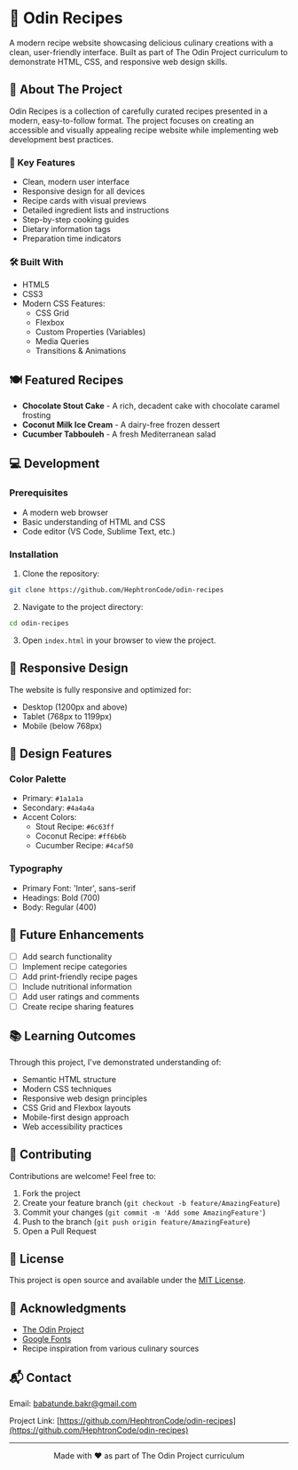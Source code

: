 # 🍳 Odin Recipes

A modern recipe website showcasing delicious culinary creations with a clean, user-friendly interface. Built as part of The Odin Project curriculum to demonstrate HTML, CSS, and responsive web design skills.

## 📖 About The Project

Odin Recipes is a collection of carefully curated recipes presented in a modern, easy-to-follow format. The project focuses on creating an accessible and visually appealing recipe website while implementing web development best practices.

### 🎯 Key Features

- Clean, modern user interface
- Responsive design for all devices
- Recipe cards with visual previews
- Detailed ingredient lists and instructions
- Step-by-step cooking guides
- Dietary information tags
- Preparation time indicators

### 🛠️ Built With

- HTML5
- CSS3
- Modern CSS Features:
  - CSS Grid
  - Flexbox
  - Custom Properties (Variables)
  - Media Queries
  - Transitions & Animations

## 🍽️ Featured Recipes

- **Chocolate Stout Cake** - A rich, decadent cake with chocolate caramel frosting
- **Coconut Milk Ice Cream** - A dairy-free frozen dessert
- **Cucumber Tabbouleh** - A fresh Mediterranean salad

## 💻 Development

### Prerequisites

- A modern web browser
- Basic understanding of HTML and CSS
- Code editor (VS Code, Sublime Text, etc.)

### Installation

1. Clone the repository:
```bash
git clone https://github.com/HephtronCode/odin-recipes
```

2. Navigate to the project directory:
```bash
cd odin-recipes
```

3. Open `index.html` in your browser to view the project.

## 📱 Responsive Design

The website is fully responsive and optimized for:
- Desktop (1200px and above)
- Tablet (768px to 1199px)
- Mobile (below 768px)

## 🎨 Design Features

### Color Palette
- Primary: `#1a1a1a`
- Secondary: `#4a4a4a`
- Accent Colors:
  - Stout Recipe: `#6c63ff`
  - Coconut Recipe: `#ff6b6b`
  - Cucumber Recipe: `#4caf50`

### Typography
- Primary Font: 'Inter', sans-serif
- Headings: Bold (700)
- Body: Regular (400)

## 🌟 Future Enhancements

- [ ] Add search functionality
- [ ] Implement recipe categories
- [ ] Add print-friendly recipe pages
- [ ] Include nutritional information
- [ ] Add user ratings and comments
- [ ] Create recipe sharing features

## 📚 Learning Outcomes

Through this project, I've demonstrated understanding of:
- Semantic HTML structure
- Modern CSS techniques
- Responsive web design principles
- CSS Grid and Flexbox layouts
- Mobile-first design approach
- Web accessibility practices

## 🤝 Contributing

Contributions are welcome! Feel free to:
1. Fork the project
2. Create your feature branch (`git checkout -b feature/AmazingFeature`)
3. Commit your changes (`git commit -m 'Add some AmazingFeature'`)
4. Push to the branch (`git push origin feature/AmazingFeature`)
5. Open a Pull Request

## 📝 License

This project is open source and available under the [MIT License](LICENSE).

## 🙏 Acknowledgments

- [The Odin Project](https://www.theodinproject.com/)
- [Google Fonts](https://fonts.google.com/)
- Recipe inspiration from various culinary sources

## 📬 Contact

Email: babatunde.bakr@gmail.com

Project Link: [https://github.com/HephtronCode/odin-recipes](https://github.com/HephtronCode/odin-recipes)

---

<p align="center">Made with ❤️ as part of The Odin Project curriculum</p>